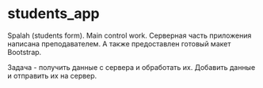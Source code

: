 # students_app
Spalah (students form). Main control work.
Серверная часть приложения написана преподавателем. А также предоставлен готовый макет Bootstrap.

Задача - получить данные с сервера и обработать их. Добавить данные и отправить их на сервер.
